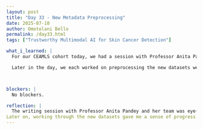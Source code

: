 ```yaml
---
layout: post
title: "Day 33 - New Metadata Preprocessing"
date: 2025-07-10
author: Omotolani Bello
permalink: /day33.html
tags: ["Trustworthy Multimodal AI for Skin Cancer Detection"]

what_i_learned: |
  For our CEAMLS cohort today, we had a session with Professor Anita Pandey and her team from Morgan State University’s Writing Center. She gave us a brief but helpful lesson on writing tips and broke down the different types of English used in communication. She also walked us through the structure of a research paper, especially the abstract—highlighting sections like background/context, research gap, methods, results, and implication. One thing that stuck with me was her point that “complexity of words is measured by familiarity,” which really made me think differently about how I write. She shared several tips that I know will help strengthen my writing moving forward. I also got to meet Dr. Amina, a researcher working on the anti-cancer properties of bitterleaf, neem leaves, and turmeric, which I found very interesting. It was great connecting with her.

  Later in the day, we each worked on preprocessing the new datasets we collected. We looked for common columns across the files, cleaned out unnecessary data, and organized the image files into folders. It felt good to get hands-on with this part of the process and see how all the pieces start to come together. I do feel accomplished.



blockers: |
  No blockers.

reflection: |
  The writing session with Professor Anita Pandey and her team was eye-opening. Learning how to structure a research paper and the different components of an abstract gave me a clearer sense of direction for writing. Her statement about complexity being tied to word familiarity really stuck with me—it’s something I’ll keep in mind when editing my work. Meeting Dr. Amina and hearing about her research on natural anti-cancer agents was also inspiring, and I’m glad I got a chance to connect with her.
Later on, working through the new datasets gave me a sense of progress. Organizing the images, finding shared columns, and cleaning out what we didn’t need helped make the data more manageable. It felt good to move from the theory of the morning into practical steps in the afternoon.
---
```

